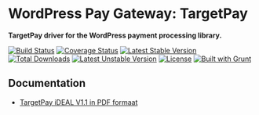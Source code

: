 # WordPress Pay Gateway: TargetPay

**TargetPay driver for the WordPress payment processing library.**

[![Build Status](https://travis-ci.org/wp-pay-gateways/targetpay.svg?branch=develop)](https://travis-ci.org/wp-pay-gateways/targetpay)
[![Coverage Status](https://coveralls.io/repos/wp-pay-gateways/targetpay/badge.svg?branch=master&service=github)](https://coveralls.io/github/wp-pay-gateways/targetpay?branch=master)
[![Latest Stable Version](https://poser.pugx.org/wp-pay-gateways/targetpay/v/stable.svg)](https://packagist.org/packages/wp-pay-gateways/targetpay)
[![Total Downloads](https://poser.pugx.org/wp-pay-gateways/targetpay/downloads.svg)](https://packagist.org/packages/wp-pay-gateways/targetpay)
[![Latest Unstable Version](https://poser.pugx.org/wp-pay-gateways/targetpay/v/unstable.svg)](https://packagist.org/packages/wp-pay-gateways/targetpay)
[![License](https://poser.pugx.org/wp-pay-gateways/targetpay/license.svg)](https://packagist.org/packages/wp-pay-gateways/targetpay)
[![Built with Grunt](https://cdn.gruntjs.com/builtwith.png)](http://gruntjs.com/)

## Documentation

*	[TargetPay iDEAL V1.1 in PDF formaat](http://pronamic.nl/wp-content/uploads/2014/09/TargetPay_iDEAL_V1.1_nl.pdf)
